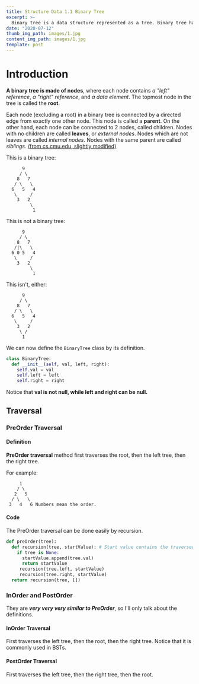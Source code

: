```yaml
---
title: Structure Data 1.1 Binary Tree
excerpt: >-
  Binary tree is a data structure represented as a tree. Binary tree have three traversing ways, and in-order traversal is usually used in Binary Search Trees (BSTs), while post-order traversal is usually used in parsing.
date: "2020-07-12"
thumb_img_path: images/1.jpg
content_img_path: images/1.jpg
template: post
---
```


# Introduction
**A binary tree is made of nodes**, where each node contains *a "left" reference*, *a "right" reference*, and *a data element*. The topmost node in the tree is called the **root**.

Each node (excluding a root) in a binary tree is connected by a directed edge from exactly one other node. This node is called a **parent**. On the other hand, each node can be connected to 2 nodes, called children. Nodes with no children are called **leaves**, or *external nodes*. Nodes which are not leaves are called *internal nodes*. Nodes with the same parent are called *siblings*. [(from cs.cmu.edu, slightly modified)](https://www.cs.cmu.edu/~adamchik/15-121/lectures/Trees/trees.html)

This is a binary tree:
```
      9
     / \
    8   7
   / \   \
  6   5   4
   \     /
    3   2
         \
          1
```

This is not a binary tree:
```
      9
     / \
    8   7
   /|\   \
  6 0 5   4
   \     /
    3   2
         \
          1
```
This isn't, either:
```
      9
     / \
    8   7
   / \   \
  6   5   4
   \     /
    3   2
     \ /
      1
```

We can now define the `BinaryTree` class by its definition.

```python
class BinaryTree:
  def __init__(self, val, left, right):
    self.val = val
    self.left = left
    self.right = right
```
Notice that **val is not null, while left and right can be null.**

## Traversal

### PreOrder Traversal

#### Definition

**PreOrder traversal** method first traverses the root, then the left tree, then the right tree.

For example:

```
     1
    / \
   2   5
  / \   \
 3   4   6 Numbers mean the order.
```

#### Code
The PreOrder traversal can be done easily by recursion.

```python
def preOrder(tree):
  def recursion(tree, startValue): # Start value contains the traversed nodes
    if tree is None:
      startValue.append(tree.val)
      return startValue
     recursion(tree.left, startValue)
     recursion(tree.right, startValue)
  return recursion(tree, [])
```

### InOrder and PostOrder

They are *__very very very similar to PreOrder__*, so I'll only talk about the definitions.

#### InOrder Traversal

First traverses the left tree, then the root, then the right tree. Notice that it is commonly used in BSTs.

#### PostOrder Traversal

First traverses the left tree, then the right tree, then the root.
